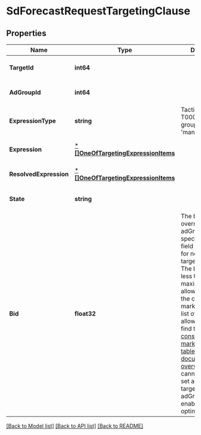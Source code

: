 # SdForecastRequestTargetingClause

## Properties
Name | Type | Description | Notes
------------ | ------------- | ------------- | -------------
**TargetId** | **int64** |  | [optional] [default to null]
**AdGroupId** | **int64** |  | [optional] [default to null]
**ExpressionType** | **string** | Tactic T00020 &amp; T00030 ad groups should use &#x27;manual&#x27; targeting. | [optional] [default to null]
**Expression** | [***[]OneOfTargetingExpressionItems**](array.md) |  | [optional] [default to null]
**ResolvedExpression** | [***[]OneOfTargetingExpressionItems**](array.md) |  | [optional] [default to null]
**State** | **string** |  | [optional] [default to null]
**Bid** | **float32** | The bid will override the adGroup bid if specified. This field is not used for negative targeting clauses. The bid must be less than the maximum allowable bid for the campaign&#x27;s marketplace; for a list of maximum allowable bids, find the [\&quot;Bid constraints by marketplace\&quot; table in our documentation overview](https://advertising.amazon.com/API/docs/en-us/concepts/limits#bid-constraints-by-marketplace). You cannot manually set a bid when the targeting clause&#x27;s adGroup has an enabled optimization rule. | [optional] [default to null]

[[Back to Model list]](../README.md#documentation-for-models) [[Back to API list]](../README.md#documentation-for-api-endpoints) [[Back to README]](../README.md)

